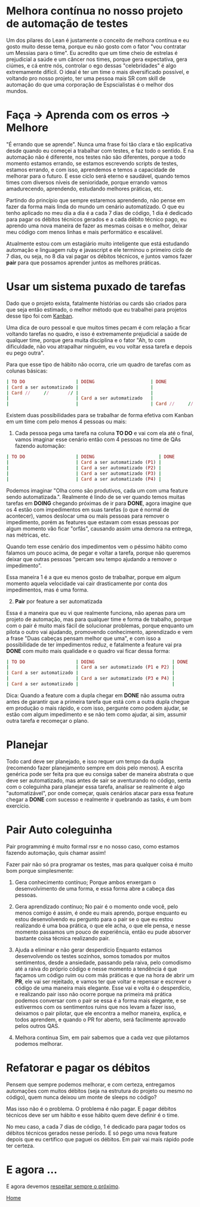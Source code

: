 # Melhora contínua no nosso projeto de automação de testes

Um dos pilares do Lean é justamente o conceito de melhora contínua e eu gosto muito desse tema, porque eu não gosto com o fator "vou contratar um Messias para o time". Eu acredito que um time cheio de estrelas é prejudicial a saúde e um câncer nos times, porque gera expectativa, gera ciúmes, e cá entre nós, controlar o ego dessas "celebridades" é algo extremamente difícil. O ideal é ter um time o mais diversificado possível, e voltando pro nosso projeto, ter uma pessoa mais SR com skill de automação do que uma corporação de Espscialistas é o melhor dos mundos.

# Faça -> Aprenda com os erros -> Melhore

"É errando que se aprende". Nunca uma frase foi tão clara e tão explicativa desde quando eu começei a trabalhar com testes, e faz todo o sentido. E na automação não é diferente, nos testes não são diferentes, porque a todo momento estamos errando, se estamos escrevendo scripts de testes, estamos errando, e com isso, aprendemos e temos a capacidade de melhorar para o futuro. E esse ciclo será eterno e saudável, quando temos times com diversos níveis de senioridade, porque errando vamos amadurecendo, aprendendo, estudando melhores práticas, etc.

Partindo do princípio que sempre estaremos aprendendo, não pense em fazer da forma mais linda do mundo um cenário automatizado. O que eu tenho aplicado no meu dia a dia é a cada 7 dias de código, 1 dia é dedicado para pagar os débitos técnicos gerados e a cada débito técnico pago, eu aprendo uma nova maneira de fazer as mesmas coisas e o melhor, deixar meu código com menos linhas e mais performático e escalável.

Atualmente estou com um estagiário muito inteligente que está estudando automação e linguagem ruby e javascript e ele terminou o primeiro ciclo de 7 dias, ou seja, no 8 dia vai pagar os débitos técnicos, e juntos vamos fazer **pair** para que possamos aprender juntos as melhores práticas.

# Usar um sistema puxado de tarefas

Dado que o projeto exista, fatalmente histórias ou cards são criados para que seja então estimado, o melhor método que eu trabalhei para projetos desse tipo foi com [Kanban](https://pt.wikipedia.org/wiki/Kanban).

Uma dica de ouro pessoal e que muitos times pecam é com relação a ficar voltando tarefas no quadro, e isso é extremamente prejudicial a saúde de qualquer time, porque gera muita disciplina e o fator "Ah, to com dificuldade, não vou atrapalhar ninguém, eu vou voltar essa tarefa e depois eu pego outra".

Para que esse tipo de hábito não ocorra, crie um quadro de tarefas com as colunas básicas:

```ruby
| TO DO                   | DOING                     | DONE                    |
| Card a ser automatizado |                           |                         |
| Card //     //       // |                           |                         |
|                         | Card a ser automatizado   |                         |
|                         |                           | Card //     //       // |
```
Existem duas possibilidades para se trabalhar de forma efetiva com Kanban em um time com pelo menos 4 pessoas ou mais:

1. Cada pessoa pega uma tarefa na coluna **TO DO** e vai com ela até o final, vamos imaginar esse cenário então com 4 pessoas no time de QAs fazendo automação:

```ruby
| TO DO                   | DOING                        | DONE                    |
|                         | Card a ser automatizado (P1) |                         |
|                         | Card a ser automatizado (P2) |                         |
|                         | Card a ser automatizado (P3) |                         |
|                         | Card a ser automatizado (P4) |                         |
```
Podemos imaginar "Olha como são produtivos, cada um com uma feature sendo automatizada.". Realmente é lindo de se ver quando temos muitas tarefas em **DOING** chegando próximas de ir para **DONE**, agora imagine que os 4 estão com impedimentos em suas tarefas (o que é normal de acontecer), vamos deslocar uma ou mais pessoas para remover o impedimento, porém as features que estavam com essas pessoas por algum momento vão ficar "orfãs", causando assim uma demora na entrega, nas métricas, etc.

Quando tem esse cenário dos impedimentos vem o péssimo hábito como falamos um pouco acima, de pegar e voltar a tarefa, porque não queremos deixar que outras pessoas "percam seu tempo ajudando a remover o impedimento".

Essa maneira 1 é a que eu menos gosto de trabalhar, porque em algum momento aquela velocidade vai cair drasticamente por conta dos impedimentos, mas é uma forma.

2. **Pair** por feature a ser automatizada

Essa é a maneira que eu vi que realmente funciona, não apenas para um projeto de automação, mas para qualquer time e forma de trabalho, porque com o pair é muito mais fácil de solucionar problemas, porque enquanto um pilota o outro vai ajudando, promovendo conhecimento, aprendizado e vem a frase "Duas cabeças pensam melhor que uma", e com isso a possibilidade de ter impedimentos reduz, e fatalmente a feature vai pra **DONE** com muito mais qualidade e o quadro vai ficar dessa forma:

```ruby
| TO DO                   | DOING                             | DONE                    |
|                         | Card a ser automatizado (P1 e P2) |                         |
| Card a ser automatizado |                                   |                         |
|                         | Card a ser automatizado (P3 e P4) |                         |
| Card a ser automatizado |                                   |                         |
```
Dica: Quando a feature com a dupla chegar em **DONE** não assuma outra antes de garantir que a primeira tarefa que está com a outra dupla chegue em produção o mais rápido, e com isso, pergunte como podem ajudar, se estão com algum impedimento e se não tem como ajudar, ai sim, assumir outra tarefa e recomeçar o plano.

# Planejar

Todo card deve ser planejado, e isso requer um tempo da dupla (recomendo fazer planejamento sempre em dois pelo menos). A escrita genérica pode ser feita pra que eu consiga saber de maneira abstrata o que deve ser automatizado, mas antes de sair se aventurando no código, senta com o coleguinha para planejar essa tarefa, analisar se realmente é algo "automatizável", por onde começar, quais cenários atacar para essa feature chegar a **DONE** com sucesso e realmente ir quebrando as tasks, é um bom exercício.

# Pair Auto coleguinha

Pair programming é muito formal rssr e no nosso caso, como estamos fazendo automação, quis chamar assim!

Fazer pair não só pra programar os testes, mas para qualquer coisa é muito bom porque simplesmente:

1. Gera conhecimento contínuo;
Porque ambos enxergam o desenvolvimento de uma forma, e essa forma abre a cabeça das pessoas.

2. Gera aprendizado contínuo;
No pair é o momento onde você, pelo menos comigo é assim, é onde eu mais aprendo, porque enquanto eu estou desenvolvendo eu pergunto para o pair se o que eu estou realizando é uma boa prática, o que ele acha, o que ele pensa, e nesse momento passamos um pouco de experiência, então eu pude absorver bastante coisa técnica realizando pair.

3. Ajuda a eliminar e não gerar desperdício
Enquanto estamos desenvolvendo os testes sozinhos, somos tomados por muitos sentimentos, desde a ansiedade, passando pela raiva, pelo comodismo até a raiva do próprio código e nesse momento a tendência é que façamos um código ruim ou com más práticas e que na hora de abrir um **PR**, ele vai ser rejeitado, e vamos ter que voltar e repensar e escrever o código de uma maneira mais elegante. Esse vai e volta é o desperdício, e realizando pair isso não ocorre porque na primeira má prática podemos conversar com o pair se essa é a forma mais elegante, e se estivermos com os sentimentos ruins que nos levam a fazer isso, deixamos o pair pilotar, que ele encontra a melhor maneira, explica, e todos aprendem, e quando o PR for aberto, será facilmente aprovado pelos outros QAS.

4. Melhora contínua
Sim, em pair sabemos que a cada vez que pilotamos podemos melhorar.

# Refatorar e pagar os débitos

Pensem que sempre podemos melhorar, e com certeza, entregamos automações com muitos débitos (seja na estrutura do projeto ou mesmo no código), quem nunca deixou um monte de sleeps no código?

Mas isso não é o problema. O problema é não pagar. E pagar débitos técnicos deve ser um hábito e esse hábito quem deve definir é o time.

No meu caso, a cada 7 dias de código, 1 é dedicado para pagar todos os débitos técnicos gerados nesse período. E só pego uma nova feature depois que eu certifico que paguei os débitos. Em pair vai mais rápido pode ter certeza.

# E agora ...

E agora devemos [respeitar sempre o próximo](https://github.com/thiagomarquessp/lean-em-projetos-automacao/blob/master/respeito.md).

[Home](https://github.com/thiagomarquessp/lean-em-projetos-automacao/blob/master/README.md)
